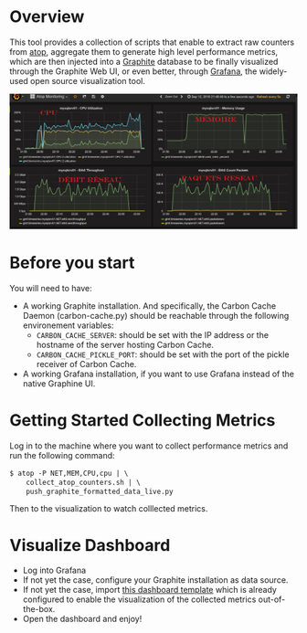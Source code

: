# Overview
This tool provides a collection of scripts that enable to extract raw counters from [atop](http://www.atoptool.nl/), 
aggregate them to generate high level performance metrics, which are then injected into a [Graphite](https://graphiteapp.org/) database 
to be finally visualized through the Graphite Web UI, or even better, through [Grafana](http://grafana.org/), the widely-used  open source visualization tool.

![](./atop-grafana-dashboard.png)

# Before you start
You will need to have:
* A working Graphite installation.
  And specifically, the Carbon Cache Daemon (carbon-cache.py) should be reachable through the following environement variables:
  * `CARBON_CACHE_SERVER`: should be set with the IP address or the hostname of the server hosting Carbon Cache.
  * `CARBON_CACHE_PICKLE_PORT`: should be set with the port of the pickle receiver of Carbon Cache.
* A working Grafana installation, if you want to use Grafana instead of the native Graphine UI.

# Getting Started Collecting Metrics
Log in to the machine where you want to collect performance metrics and run the following command:
```
$ atop -P NET,MEM,CPU,cpu | \
	collect_atop_counters.sh | \
	push_graphite_formatted_data_live.py
```

Then to the visualization to watch colllected metrics.

# Visualize Dashboard
* Log into Grafana
* If not yet the case, configure your Graphite installation as data source.
* If not yet the case, import [this dashboard template](https://grafana.com/dashboards/465) which is already configured to enable the visualization of the collected metrics out-of-the-box.
* Open the dashboard and enjoy!
